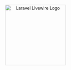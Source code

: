 <p align="center">
    <img src="./path/to/your/local/livewire-logo.svg" alt="Laravel Livewire Logo" style="width: 200px; height: auto;">
</p>
